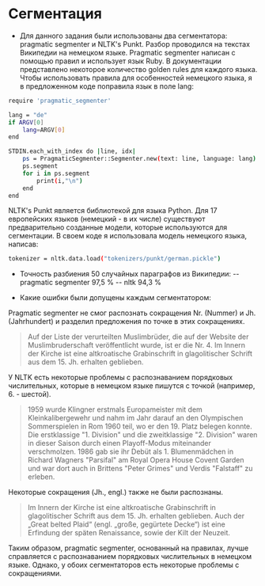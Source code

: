 # Сегментация

- Для данного задания были использованы два сегментатора: pragmatic segmenter и NLTK's Punkt. Разбор проводился на текстах Википедии на немецком языке.
Pragmatic segmenter написан с помощью правил и использует язык Ruby. В документации представлено некоторое количество golden rules для каждого языка. Чтобы использовать правила для особенностей немецкого языка, я в предложенном коде поправила язык в поле lang:
```sh
require 'pragmatic_segmenter'

lang = "de"
if ARGV[0]
    lang=ARGV[0]
end

STDIN.each_with_index do |line, idx|
    ps = PragmaticSegmenter::Segmenter.new(text: line, language: lang)
    ps.segment
    for i in ps.segment
        print(i,"\n")
    end
end
```
NLTK's Punkt является библиотекой для языка Python. Для 17 европейских языков (немецкий - в их числе) существуют предварительно созданные модели, которые используются для сегментации. В своем коде я использовала модель немецкого языка, написав:
``` sh
tokenizer = nltk.data.load("tokenizers/punkt/german.pickle")
```

- Точность разбиения 50 случайных параграфов из Википедии:
-- pragmatic segmenter 97,5 %
-- nltk 94,3 %

- Какие ошибки были допущены каждым сегментатором:

Pragmatic segmenter не смог распознать сокращения Nr. (Nummer) и Jh. (Jahrhundert) и разделил предложения по точке в этих сокращениях.
> Auf der Liste der verurteilten Muslimbrüder, die auf der Website der Muslimbruderschaft veröffentlicht wurde, ist er die Nr. 4.
Im Innern der Kirche ist eine altkroatische Grabinschrift in glagolitischer Schrift aus dem 15. Jh. erhalten geblieben.

У NLTK есть некоторые проблемы с распознаванием порядковых числительных, которые в немецком языке пишутся с точкой (например, 6. - шестой).
> 1959 wurde Klingner erstmals Europameister mit dem Kleinkalibergewehr und nahm im Jahr darauf an den Olympischen Sommerspielen in Rom 1960 teil, wo er den 19. Platz belegen konnte. 
Die erstklassige "1. Division" und die zweitklassige "2. Division" waren in dieser Saison durch einen Playoff-Modus miteinander verschmolzen. 
1986 gab sie ihr Debüt als 1. Blumenmädchen in Richard Wagners "Parsifal" am Royal Opera House Covent Garden und war dort auch in Brittens "Peter Grimes" und Verdis "Falstaff" zu erleben.

Некоторые сокращения (Jh., engl.) также не были распознаны.
> Im Innern der Kirche ist eine altkroatische Grabinschrift in glagolitischer Schrift aus dem 15. Jh. erhalten geblieben.
Auch der „Great belted Plaid“ (engl. „große, gegürtete Decke“) ist eine Erfindung der späten Renaissance, sowie der Kilt der Neuzeit.

Таким образом, pragmatic segmenter, основанный на правилах, лучше справляется с распознаванием порядковых числительных в немецком языке. Однако, у обоих сегментаторов есть некоторые проблемы с сокращениями.